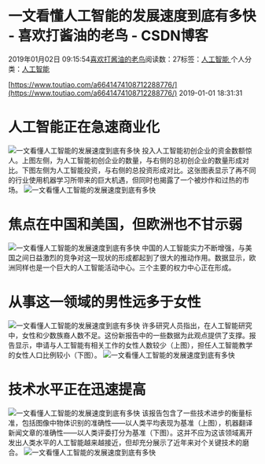 
# 一文看懂人工智能的发展速度到底有多快 - 喜欢打酱油的老鸟 - CSDN博客


2019年01月02日 09:15:54[喜欢打酱油的老鸟](https://me.csdn.net/weixin_42137700)阅读数：27标签：[人工智能																](https://so.csdn.net/so/search/s.do?q=人工智能&t=blog)个人分类：[人工智能																](https://blog.csdn.net/weixin_42137700/article/category/7820233)


[https://www.toutiao.com/a6641474108712288776/](https://www.toutiao.com/a6641474108712288776/)
2019-01-01 18:31:31
# 人工智能正在急速商业化
![一文看懂人工智能的发展速度到底有多快](http://p3.pstatp.com/large/pgc-image/d28ed3912a874ed096e3634b5ea033b3)
投入人工智能初创企业的资金数额惊人。上图左侧，为人工智能初创企业的数量，与右侧的总初创企业的数量形成对比。下图左侧为人工智能投资，与右侧的总投资形成对比。这张图表显示了再不同的行业使用机器学习所带来的巨大机遇，但同时也揭露了一个被炒作和过热的市场。
![一文看懂人工智能的发展速度到底有多快](http://p9.pstatp.com/large/pgc-image/aa9649e0bd1c44ffafbdf8caf6104e9e)

# 焦点在中国和美国，但欧洲也不甘示弱
![一文看懂人工智能的发展速度到底有多快](http://p99.pstatp.com/large/pgc-image/79f4d0fe8e5042de8144facaef60e8e0)
中国的人工智能实力不断增强，与美国之间日益激烈的竞争对这一现状的形成都起到了很大的推动作用。数据显示，欧洲同样也是一个巨大的人工智能活动中心。三个主要的权力中心正在形成。
# 从事这一领域的男性远多于女性
![一文看懂人工智能的发展速度到底有多快](http://p99.pstatp.com/large/pgc-image/d1fcfc2899e14cf687a0fea36c0ad3bf)
许多研究人员指出，在人工智能研究中，女性和少数族裔人数不足。这份新报告中的一些数据为此观点提供了支撑。报告显示，申请与人工智能有相关工作的女性人数较少（上图），担任人工智能教学的女性人口比例较小（下图）。
![一文看懂人工智能的发展速度到底有多快](http://p3.pstatp.com/large/pgc-image/d81c8a7e01a74b07a07a446f72f90233)

# 技术水平正在迅速提高
![一文看懂人工智能的发展速度到底有多快](http://p99.pstatp.com/large/pgc-image/ad686ee8b84e4ef39aa33582452ea341)
该报告包含了一些技术进步的衡量标准，包括图像中物体识别的准确性——以人类平均表现为基准（上图），机器翻译新闻文章的准确性——以人类评委打分为基准（下图）。这并不应为这该领域离开发出人类水平的人工智能越来越接近，但却充分展示了近年来对个关键技术的磨合。
![一文看懂人工智能的发展速度到底有多快](http://p3.pstatp.com/large/pgc-image/141b9389166845679a1eae86deffa62c)


